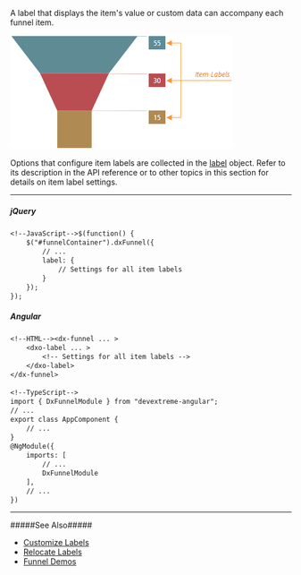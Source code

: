 A label that displays the item's value or custom data can accompany each funnel item.

![Funnel Item Labels](/images/funnel/visual_elements/item-labels.png)

Options that configure item labels are collected in the [label](/api-reference/20%20Data%20Visualization%20Widgets/dxFunnel/1%20Configuration/label '/Documentation/ApiReference/Data_Visualization_Widgets/dxFunnel/Configuration/label/') object. Refer to its description in the API reference or to other topics in this section for details on item label settings.

---
##### jQuery

    <!--JavaScript-->$(function() {
        $("#funnelContainer").dxFunnel({
            // ...
            label: {
                // Settings for all item labels
            }
        });
    });

##### Angular

    <!--HTML--><dx-funnel ... >
        <dxo-label ... >
            <!-- Settings for all item labels -->
        </dxo-label>
    </dx-funnel>

    <!--TypeScript-->
    import { DxFunnelModule } from "devextreme-angular";
    // ...
    export class AppComponent {
        // ...
    }
    @NgModule({
        imports: [
            // ...
            DxFunnelModule
        ],
        // ...
    })

---

#####See Also#####
- [Customize Labels](/concepts/05%20Widgets/Funnel/17%20Item%20Labels/05%20Customize%20Labels.md '/Documentation/Guide/Widgets/Funnel/Item_Labels/Customize_Labels/')
- [Relocate Labels](/concepts/05%20Widgets/Funnel/17%20Item%20Labels/07%20Relocate%20Labels.md '/Documentation/Guide/Widgets/Funnel/Item_Labels/Relocate_Labels/')
- [Funnel Demos](https://js.devexpress.com/Demos/WidgetsGallery/Demo/Charts/FunnelChart/jQuery/Light)
